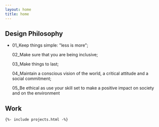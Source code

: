 ```yaml
---
layout: home
title: home
---
```


<section>
    <h2>Design Philosophy</h2>
    <ul>
        <li>
            <p>01_Keep things simple: "less is more";</p>
            <p>02_Make sure that you are being inclusive;</p>
            <p>03_Make things to last;</p>
            <p>04_Maintain a conscious vision of the world, a critical attitude and a social commitment;</p>
            <p>05_Be ethical as use your skill set to make a positive impact on society and on the environment </p>
        </li>
    </ul>
</section>

<section>
    <h2>Work</h2>

    {%- include projects.html -%}

</section>